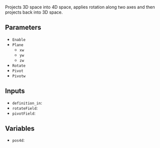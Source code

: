 Projects 3D space into 4D space, applies rotation along two axes and then projects back into 3D space.

## Parameters

* `Enable`
* `Plane`
  * `xw`
  * `yw`
  * `zw`
* `Rotate`
* `Pivot`
* `Pivotw`

## Inputs

* `definition_in`: 
* `rotateField`: 
* `pivotField`: 

## Variables

* `pos4d`: 